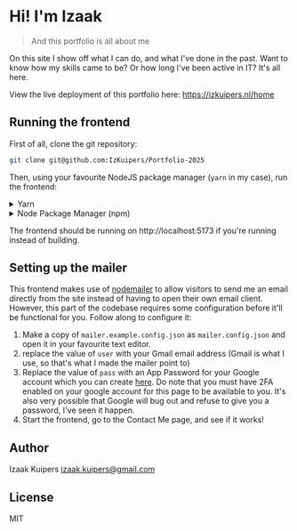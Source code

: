 # Hi! I'm Izaak

> And this portfolio is all about me

On this site I show off what I can do, and what I've done in the past. Want to know how my skills came to be? Or how long I've been active in IT? It's all here.

View the live deployment of this portfolio here: https://izkuipers.nl/home

## Running the frontend

First of all, clone the git repository:

```bash
git clone git@github.com:IzKuipers/Portfolio-2025
```

Then, using your favourite NodeJS package manager (`yarn` in my case), run the frontend:

<details>

<summary>
  Yarn
</summary>

Satisfy dependencies:

```bash
yarn
```

Then run the frontend:

```bash
yarn dev
```

... or build it if you want:

```bash
yarn build
```

</details>

<details>

<summary>
  Node Package Manager (npm)
</summary>

Satisfy dependencies:

```bash
npm install
```

Then run the frontend:

```bash
npm run dev
```

... or build it if you want:

```bash
npm run build
```

</details>

The frontend should be running on http://localhost:5173 if you're running instead of building.

## Setting up the mailer

This frontend makes use of [nodemailer](https://npm.io/package/nodemailer) to allow visitors to send me an email directly from the site instead of having to open their own email client. However, this part of the codebase requires some configuration before it'll be functional for you. Follow along to configure it:

1. Make a copy of `mailer.example.config.json` as `mailer.config.json` and open it in your favourite text editor.
2. replace the value of `user` with your Gmail email address (Gmail is what I use, so that's what I made the mailer point to)
3. Replace the value of `pass` with an App Password for your Google account which you can create [here](myaccount.google.com/apppasswords). Do note that you must have 2FA enabled on your google account for this page to be available to you. It's also very possible that Google will bug out and refuse to give you a password, I've seen it happen.
4. Start the frontend, go to the Contact Me page, and see if it works!

## Author

Izaak Kuipers <izaak.kuipers@gmail.com>

## License

MIT
